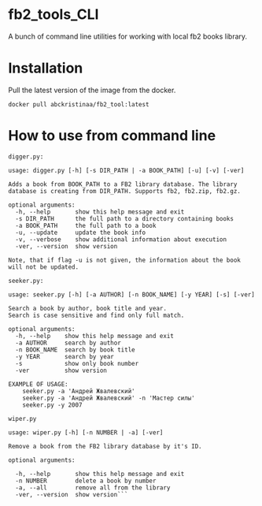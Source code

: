 # fb2_tools_CLI

A bunch of command line utilities for working with local fb2 books library.


# Installation

Pull the latest version of the image from the docker.
```
docker pull abckristinaa/fb2_tool:latest
```

# How to use from command line

`digger.py:`

```
usage: digger.py [-h] [-s DIR_PATH | -a BOOK_PATH] [-u] [-v] [-ver]

Adds a book from BOOK_PATH to a FB2 library database. The library  
database is creating from DIR_PATH. Supports fb2, fb2.zip, fb2.gz.

optional arguments:
  -h, --help       show this help message and exit
  -s DIR_PATH      the full path to a directory containing books
  -a BOOK_PATH     the full path to a book
  -u, --update     update the book info
  -v, --verbose    show additional information about execution
  -ver, --version  show version

Note, that if flag -u is not given, the information about the book 
will not be updated. 
```

`seeker.py:`
```
usage: seeker.py [-h] [-a AUTHOR] [-n BOOK_NAME] [-y YEAR] [-s] [-ver]

Search a book by author, book title and year.
Search is case sensitive and find only full match.

optional arguments:
  -h, --help    show this help message and exit
  -a AUTHOR     search by author
  -n BOOK_NAME  search by book title
  -y YEAR       search by year
  -s            show only book number
  -ver          show version

EXAMPLE OF USAGE:
    seeker.py -a 'Андрей Жвалевский'
    seeker.py -a 'Андрей Жвалевский' -n 'Мастер силы'
    seeker.py -y 2007
```

`wiper.py`

```
usage: wiper.py [-h] [-n NUMBER | -a] [-ver]

Remove a book from the FB2 library database by it's ID. 

optional arguments:

  -h, --help       show this help message and exit
  -n NUMBER        delete a book by number
  -a, --all        remove all from the library
  -ver, --version  show version```
